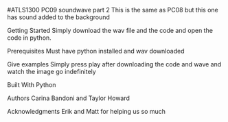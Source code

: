 #ATLS1300
PC09 soundwave part 2
This is the same as PC08 but this one has sound added to the background


Getting Started
Simply download the wav file and the code and open the code in python. 

Prerequisites
Must have python installed and wav downloaded

Give examples
Simply press play after downloading the code and wave and watch the image go indefinitely


Built With
Python

Authors
Carina Bandoni and Taylor Howard


Acknowledgments
Erik and Matt for helping us so much
